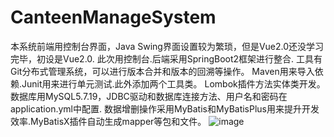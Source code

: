# CanteenManageSystem
本系统前端用控制台界面，Java Swing界面设置较为繁琐，但是Vue2.0还没学习完毕，初设是Vue2.0.
此次用控制台.后端采用SpringBoot2框架进行整合.
工具有Git分布式管理系统，可以进行版本合并和版本的回溯等操作。
Maven用来导入依赖.Junit用来进行单元测试.此外添加两个工具类。
Lombok插件方法实体类开发。
数据库用MySQL5.7.19，JDBC驱动和数据库连接方法、用户名和密码在application.yml中配置.
数据增删操作采用MyBatis和MyBatisPlus用来提升开发效率.MyBatisX插件自动生成mapper等包和文件。
![image](https://user-images.githubusercontent.com/102501656/186290472-64456962-b4e1-439a-8aa0-1f739d6ceb7f.png)
